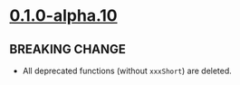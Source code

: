 # [0.1.0-alpha.10]

## BREAKING CHANGE

- All deprecated functions (without `xxxShort`) are deleted.

[0.1.0-alpha.10]: https://github.com/AccelByte/accelbyte-go-modular-sdk/compare/ams-sdk/0.1.0-alpha.9..0.1.0-alpha.10
